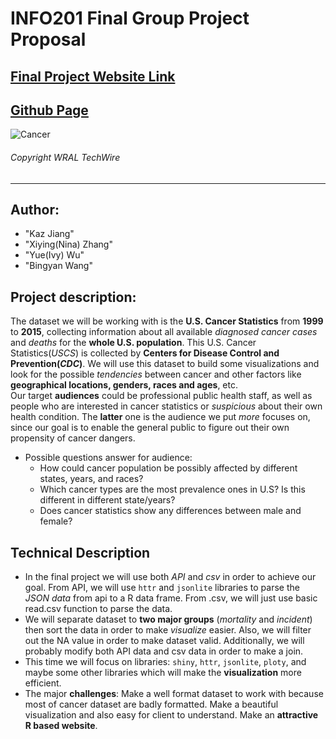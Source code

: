 # INFO201 Final Group Project Proposal
## [Final Project Website Link](https://kzz9.shinyapps.io/Final-Project/)
## [Github Page](https://kz9.github.io/Final-Project/)

![Cancer](https://www.wraltechwire.com/wp-content/uploads/2018/04/cancer.jpg)

###### Copyright WRAL TechWire

---

## Author:
- "Kaz Jiang"
- "Xiying(Nina) Zhang"
- "Yue(Ivy) Wu"
- "Bingyan Wang"

## Project description:
The dataset we will be working with is the **U.S. Cancer Statistics** from **1999** to **2015**, collecting information about all available _diagnosed cancer cases_ and _deaths_ for the **whole U.S. population**. This U.S. Cancer Statistics(_USCS_) is collected by **Centers for Disease Control and Prevention(_CDC_)**. We will use this dataset to build some visualizations and look for the possible _tendencies_ between cancer and other factors like **geographical locations, genders, races and ages**, etc.\
Our target **audiences** could be professional public health staff, as well as people who are interested in cancer statistics or _suspicious_ about their own health condition. The **latter** one is the audience we put _more_ focuses on, since our goal is to enable the general public to figure out their own propensity of cancer dangers. 

* Possible questions answer for audience:
    + How could cancer population be possibly affected by different states, years, and races?
    + Which cancer types are the most prevalence ones in U.S? Is this different in different state/years?
    + Does cancer statistics show any differences between male and female?


## Technical Description
- In the final project we will use both _API_ and _csv_ in order to achieve our goal.  From API, we will use `httr` and `jsonlite` libraries to parse the _JSON data_ from api to a R data frame. From .csv, we will just use basic read.csv function to parse the data.
- We will separate dataset to **two major groups** (_mortality_ and _incident_) then sort the data in order to make _visualize_ easier. Also, we will filter out the NA value in order to make dataset valid. Additionally, we will probably modify both API data and csv data in order to make a join.
- This time we will focus on libraries: `shiny`, `httr`, `jsonlite`, `ploty`, and maybe some other libraries which will make the **visualization** more efficient.
- The major **challenges**: Make a well format dataset to work with because most of cancer dataset are badly formatted. Make a beautiful visualization and also easy for client to understand. Make an **attractive R based website**.
